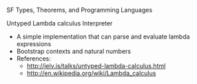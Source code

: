 SF Types, Theorems, and Programming Languages

Untyped Lambda calculus Interpreter
- A simple implementation that can parse and evaluate lambda expressions
- Bootstrap contexts and natural numbers
- References:
  - http://jelv.is/talks/untyped-lambda-calculus.html
  - http://en.wikipedia.org/wiki/Lambda_calculus